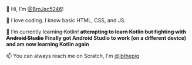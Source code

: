 👋 Hi, I’m [@BroJac5246](https://github.com/BroJac5246/)!

👀 I love coding. I know basic HTML, CSS, and JS.

🌱 I’m currently ~~learning Kotlin!~~ ~~**attempting to learn Kotlin but fighting with Android Studio**~~ **Finally got Android Studio to work (on a different device) and am now learning Kotlin again**

📫 You can always reach me on Scratch, I'm [@jbthepig](https://scratch.mit.edu/users/jbthepig)
